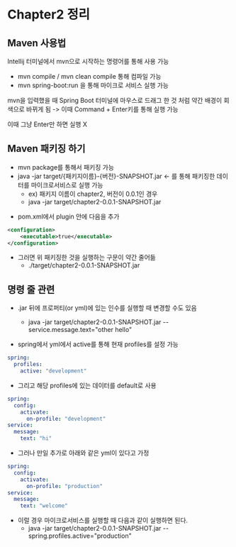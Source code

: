 # Chapter2 정리

## Maven 사용법
Intellij 터미널에서 mvn으로 시작하는 명령어를 통해 사용 가능
- mvn compile / mvn clean compile 통해 컴파일 가능
- mvn spring-boot:run 을 통해 마이크로 서비스 실행 가능

mvn을 입력했을 때 Spring Boot 터미널에 마우스로 드래그 한 것 처럼 약간 배경이 회색으로 바뀌게 됨 -> 이때 Command + Enter키를 통해 실행 가능

이때 그냥 Enter만 하면 실행 X

## Maven 패키징 하기
- mvn package를 통해서 패키징 가능
- java -jar target/{패키지이름}-{버전}-SNAPSHOT.jar <- 를 통해 패키징한 데이터를 마이크로서비스로 실행 가능
    - ex) 패키지 이름이 chapter2, 버전이 0.0.1인 경우
    - java -jar target/chapter2-0.0.1-SNAPSHOT.jar

+ pom.xml에서 plugin 안에 다음을 추가

~~~xml
<configuration>
	<executable>true</executable>
</configuration>
~~~

+ 그러면 위 패키징한 것을 실행하는 구문이 약간 줄어듦
    - ./target/chapter2-0.0.1-SNAPSHOT.jar


## 명령 줄 관련
- .jar 뒤에 프로퍼티(or yml)에 있는 인수를 실행할 때 변경할 수도 있음
    - java -jar target/chapter2-0.0.1-SNAPSHOT.jar --service.message.text="other hello"

- spring에서 yml에서 active를 통해 현재 profiles를 설정 가능
~~~yml
spring:
  profiles:
    active: "development"
~~~
- 그리고 해당 profiles에 있는 데이터를 default로 사용
~~~yml
spring:
  config:
    activate:
      on-profile: "development"
service:
  message:
    text: "hi"
~~~
- 그러나 만일 추가로 아래와 같은 yml이 있다고 가정
~~~yml
spring:
  config:
    activate:
      on-profile: "production"
service:
  message:
    text: "welcome"
~~~
- 이럴 경우 마이크로서비스를 실행할 때 다음과 같이 실행하면 된다.
    - java -jar target/chapter2-0.0.1-SNAPSHOT.jar --spring.profiles.active="production"